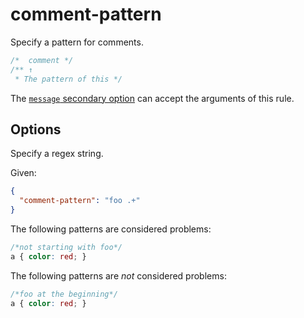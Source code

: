 # comment-pattern

Specify a pattern for comments.

<!-- prettier-ignore -->
```css
/*  comment */
/** ↑
 * The pattern of this */
```

The [`message` secondary option](../../../docs/user-guide/configure.md#message) can accept the arguments of this rule.

## Options

Specify a regex string.

Given:

```json
{
  "comment-pattern": "foo .+"
}
```

The following patterns are considered problems:

<!-- prettier-ignore -->
```css
/*not starting with foo*/
a { color: red; }
```

The following patterns are _not_ considered problems:

<!-- prettier-ignore -->
```css
/*foo at the beginning*/
a { color: red; }
```
